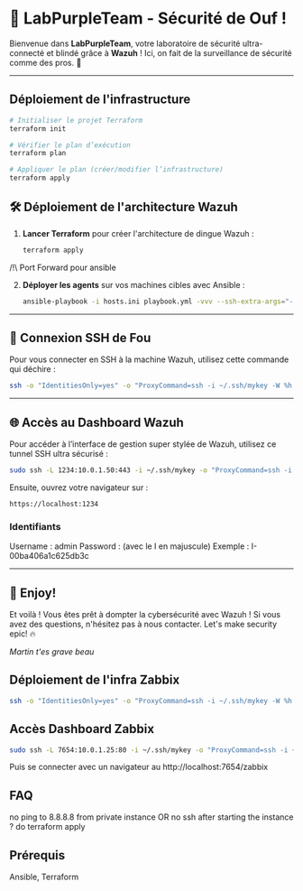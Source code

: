 # 🚀 LabPurpleTeam - Sécurité de Ouf !

Bienvenue dans **LabPurpleTeam**, votre laboratoire de sécurité ultra-connecté et blindé grâce à **Wazuh** ! Ici, on fait de la surveillance de sécurité comme des pros. 💪

---
## Déploiement de l'infrastructure

```bash
# Initialiser le projet Terraform
terraform init

# Vérifier le plan d’exécution
terraform plan

# Appliquer le plan (créer/modifier l’infrastructure)
terraform apply
```


## 🛠️ Déploiement de l'architecture Wazuh

1. **Lancer Terraform** pour créer l'architecture de dingue Wazuh :

   ```bash
   terraform apply
   ```

/!\ Port Forward pour ansible

2. **Déployer les agents** sur vos machines cibles avec Ansible :



   ```bash
   ansible-playbook -i hosts.ini playbook.yml -vvv --ssh-extra-args="-o StrictHostKeyChecking=no"
   ```

---

## 🔑 Connexion SSH de Fou

Pour vous connecter en SSH à la machine Wazuh, utilisez cette commande qui déchire :

```bash
ssh -o "IdentitiesOnly=yes" -o "ProxyCommand=ssh -i ~/.ssh/mykey -W %h:%p ec2-user@51.44.226.200" -i ~/.ssh/mykey wazuh-user@10.0.1.50
```

---

## 🌐 Accès au Dashboard Wazuh

Pour accéder à l’interface de gestion super stylée de Wazuh, utilisez ce tunnel SSH ultra sécurisé :

```bash
sudo ssh -L 1234:10.0.1.50:443 -i ~/.ssh/mykey -o "ProxyCommand=ssh -i ~/.ssh/mykey -W %h:%p ec2-user@51.44.226.200" wazuh-user@10.0.1.50
```

Ensuite, ouvrez votre navigateur sur :

```
https://localhost:1234
```

### Identifiants

Username : admin
Password : <Instance Id> (avec le I en majuscule) Exemple : I-00ba406a1c625db3c

---



## 🎉 Enjoy!

Et voilà ! Vous êtes prêt à dompter la cybersécurité avec Wazuh ! Si vous avez des questions, n'hésitez pas à nous contacter. Let's make security epic! 🔥

*Martin t'es grave beau*


## Déploiement de l'infra Zabbix

```bash
ssh -o "IdentitiesOnly=yes" -o "ProxyCommand=ssh -i ~/.ssh/mykey -W %h:%p ec2-user@51.44.226.200" -i ~/.ssh/mykey admin@10.0.1.25
```


## Accès Dashboard Zabbix

```bash
sudo ssh -L 7654:10.0.1.25:80 -i ~/.ssh/mykey -o "ProxyCommand=ssh -i ~/.ssh/mykey -W %h:%p ec2-user@51.44.226.200" admin@10.0.1.25
```

Puis se connecter avec un navigateur au http://localhost:7654/zabbix

## FAQ

no ping to 8.8.8.8 from private instance OR no ssh after starting the instance ?
do terraform apply

## Prérequis


Ansible, Terraform